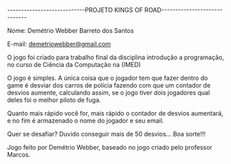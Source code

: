 ----------------------------PROJETO KINGS OF ROAD-----------------------------

Nome: Demétrio Webber Barreto dos Santos

E-mail: demetriowebber@gmail.com

O jogo foi criado para trabalho final da disciplina introdução a programação,
no curso de Ciência da Computação na (IMED)

O jogo é simples. A única coisa que o jogador tem que fazer dentro do game é desviar
dos carros de polícia fazendo com que um contador de desvios aumente, calculando assim,
se o jogo tiver dois jogadores qual deles foi o melhor piloto de fuga.

Quanto mais rápido você for, mais rápido o contador de desvios aumentará, e no fim é
armazenado o nome do jogador e seu email.

Quer se desafiar? Duvido conseguir mais de 50 desvios... Boa sorte!!!

Jogo feito por Demétrio Webber, baseado no jogo criado pelo professor Marcos. 
